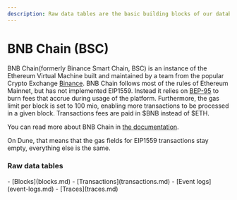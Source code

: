 ```yaml
---
description: Raw data tables are the basic building blocks of our database.
---
```


# BNB Chain (BSC)

BNB Chain(formerly Binance Smart Chain, BSC) is an instance of the Ethereum Virtual Machine built and maintained by a team from the popular Crypto Exchange [Binance](https://binance.com). BNB Chain follows most of the rules of Ethereum Mainnet, but has not implemented EIP1559. Instead it relies on [BEP-95](https://github.com/bnb-chain/BEPs/blob/master/BEP95.md) to burn fees that accrue during usage of the platform. Furthermore, the gas limit per block is set to 100 mio, enabling more transactions to be processed in a given block. Transactions fees are paid in $BNB instead of $ETH.

You can read more about BNB Chain in [the documentation](https://docs.bnbchain.org/docs/bnbIntro).

On Dune, that means that the gas fields for EIP1559 transactions stay empty, everything else is the same.

### Raw data tables

<div class="cards grid" markdown>
- [Blocks](blocks.md)
- [Transactions](transactions.md)
- [Event logs](event-logs.md)
- [Traces](traces.md)
</div>
